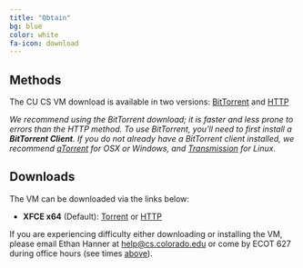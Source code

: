 ```yaml
---
title: "Obtain"
bg: blue
color: white
fa-icon: download
---
```


## Methods

The CU CS VM download is available in two versions:
[BitTorrent](http://en.wikipedia.org/wiki/BitTorrent) and
[HTTP](http://en.wikipedia.org/wiki/Hypertext_Transfer_Protocol)

_We recommend using the BitTorrent download; it is faster and less prone
to errors than the HTTP method. To use BitTorrent, you'll need to first
install a **BitTorrent Client**. If you do not already have a BitTorrent
client installed, we recommend 
[qTorrent](http://www.qbittorrent.org/download.php) for OSX or Windows,
and [Transmission](https://www.transmissionbt.com/) for Linux._

## Downloads

The VM can be downloaded via the links below:

- **XFCE x64** (Default):
  [Torrent](https://csel-archive.cs.colorado.edu/vm-images/cu-cs-vm-spring18-xfce-x64-v1.0.torrent)
  or
  [HTTP](https://csel-archive.cs.colorado.edu/vm-images/cu-cs-vm-spring18-xfce-x64-v1.0.zip)

If you are experiencing difficulty either downloading or installing the VM, 
please email Ethan Hanner at [help@cs.colorado.edu](mailto:help@cs.colorado.edu)
or come by ECOT 627 during office hours (see times [above](#intro)).
